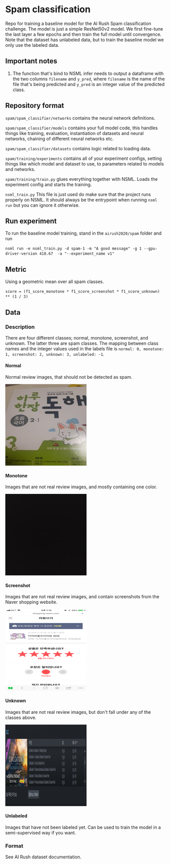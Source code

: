 # Spam classification

Repo for training a baseline model for the AI Rush Spam classification challenge. The model is just a simple ResNet50v2
model. We first fine-tune the last layer a few epochs and then train the full model until convergence. Note that the
dataset has unlabeled data, but to train the baseline model we only use the labeled data. 

## Important notes
1. The function that's bind to NSML infer needs to output a dataframe with the two columns `filename` and `y_pred`,
where `filename` is the name of the file that's being predicted and `y_pred` is an integer value of the predicted class.

## Repository format
`spam/spam_classifier/networks` contains the neural network definitions.

`spam/spam_classifier/models` contains your full model code, this handles things like training, evaluation, 
instantiation of datasets and neural networks, chaining of different neural networks etc.

`spam/spam_classifier/datasets` contains logic related to loading data.

`spam/training/experiments` contains all of your experiment configs, setting things like which model and dataset to use,
to parameters related to models and networks.

`spam/training/train.py` glues everything together with NSML. Loads the experiment config and starts the training.

`nsml_train.py` This file is just used do make sure that the project runs properly on NSML. It should always be the
entrypoint when running `nsml run` but you can ignore it otherwise.

## Run experiment

To run the baseline model training, stand in the `airush2020/spam` folder and run 
```
nsml run -e nsml_train.py -d spam-1 -m "A good message" -g 1 --gpu-driver-version 418.67  -a "--experiment_name v1"
```

## Metric
Using a geometric mean over all spam classes.
```
score = (f1_score_monotone * f1_score_screenshot * f1_score_unknown) ** (1 / 3)
```

## Data
### Description
There are four different classes; normal, monotone, screenshot, and unknown. The latter three are spam classes. 
The mapping between class names and the integer values used in the labels file is 
`normal: 0, monotone: 1, screenshot: 2, unknown: 3, unlabeled: -1`.
#### Normal
Normal review images, that should not be detected as spam.

![normal](./images/normal.jpg)
#### Monotone
Images that are not real review images, and mostly containing one color.

![monotone](./images/monotone.jpg)
#### Screenshot 
Images that are not real review images, and contain screenshots from the Naver shopping website.

![screenshot](./images/screenshot_1.png)
#### Unknown
Images that are not real review images, but don't fall under any of the classes above.

![unknown](./images/unknown_2.png)
#### Unlabeled
Images that have not been labeled yet. Can be used to train the model in a semi-supervised way if you want.

### Format
See AI Rush dataset documentation.

```

